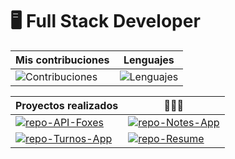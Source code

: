 # 🖥 Full Stack Developer

[repo-API-Foxes]: https://github-readme-stats.vercel.app/api/pin/?username=romeramatias&repo=project-ApiFoxes&theme=radical
[repo-Notes-App]: https://github-readme-stats.vercel.app/api/pin/?username=romeramatias&repo=project-NotasApp&theme=radical
[repo-Turnos-App]: https://github-readme-stats.vercel.app/api/pin/?username=romeramatias&repo=ort-1-2-pnt1-mvc-CentroDeTurnos&theme=radical
[repo-Resume]: https://github-readme-stats.vercel.app/api/pin/?username=romeramatias&repo=romeramatias.github.io&theme=radical
[Contribuciones]: https://github-readme-stats.vercel.app/api?username=romeramatias&theme=radical&show_icons=true&hide_border=true&count_private=true
[Lenguajes]: https://github-readme-stats.vercel.app/api/top-langs/?username=romeramatias&theme=radical&hide=&langs_count=20&layout=compact&exclude_repo=
[Lenguajes2]: https://github-readme-stats.vercel.app/api/top-langs/?username=romeramatias&theme=radical&hide=java,javascript,html,scss,vue&langs_count=20&exclude_repo=ort-1-2-pnt1-mvc-CentroDeTurnos,ort-1-2-bd1,ort-2-1-bd2

[Link-API-Foxes]: https://github.com/romeramatias/project-ApiFoxes
[Link-Notes-App]: https://github.com/romeramatias/project-NotasApp
[Link-Turnos-App]: https://github.com/romeramatias/ort-1-2-pnt1-mvc-CentroDeTurnos
[Link-Resume]: https://github.com/romeramatias/romeramatias.github.io


| Mis contribuciones | Lenguajes
| ----------- | -----------
| ![Contribuciones] | ![Lenguajes]|

| Proyectos realizados | 👨🏼‍💻 |
| ----------- | ----------- |
| [![repo-API-Foxes]][Link-API-Foxes] | [![repo-Notes-App]][Link-Notes-APP] |  
| [![repo-Turnos-App]][Link-Turnos-App] | [![repo-Resume]][Link-Resume] |
